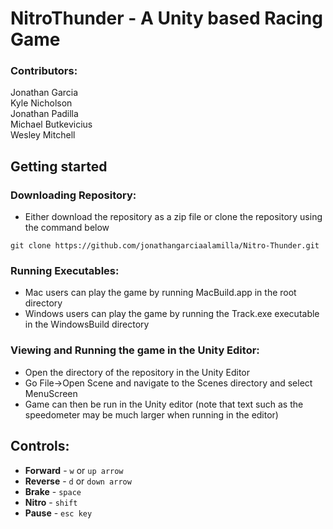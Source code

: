 # NitroThunder - A Unity based Racing Game

### Contributors:  
Jonathan Garcia  
Kyle Nicholson  
Jonathan Padilla  
Michael Butkevicius  
Wesley Mitchell  

## Getting started

### Downloading Repository:
- Either download the repository as a zip file or clone the repository using the command below
```
git clone https://github.com/jonathangarciaalamilla/Nitro-Thunder.git
```

### Running Executables:
- Mac users can play the game by running MacBuild.app in the root directory
- Windows users can play the game by running the Track.exe executable in the WindowsBuild directory

### Viewing and Running the game in the Unity Editor:
- Open the directory of the repository in the Unity Editor
- Go File->Open Scene and navigate to the Scenes directory and select MenuScreen
- Game can then be run in the Unity editor (note that text such as the speedometer may be much larger when running in the editor)

## Controls:

- **Forward** - `w` or `up arrow`
- **Reverse** - `d` or `down arrow`
- **Brake** - `space`
- **Nitro** - `shift`
- **Pause** - `esc key`

